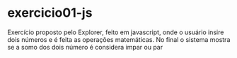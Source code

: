 # exercicio01-js
Exercício proposto pelo Explorer, feito em javascript, onde o usuário insire dois números e é feita as operações matemáticas. No final o sistema mostra se a somo dos dois número é considera impar ou par
